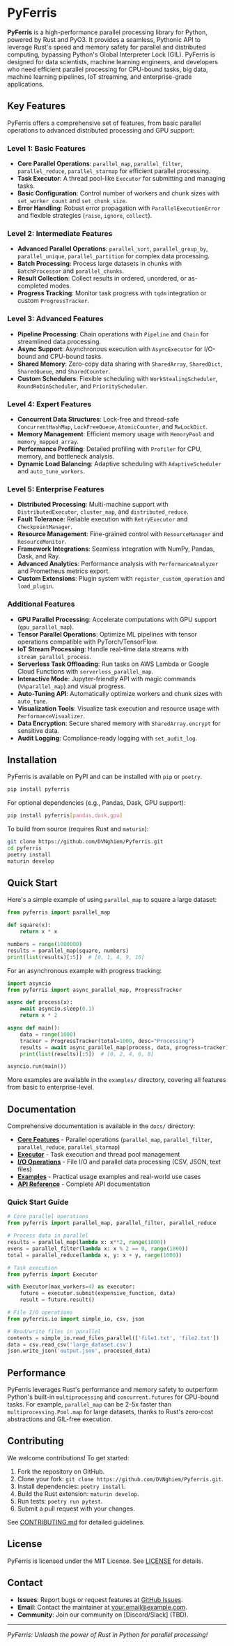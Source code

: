 # PyFerris

**PyFerris** is a high-performance parallel processing library for Python, powered by Rust and PyO3. It provides a seamless, Pythonic API to leverage Rust's speed and memory safety for parallel and distributed computing, bypassing Python's Global Interpreter Lock (GIL). PyFerris is designed for data scientists, machine learning engineers, and developers who need efficient parallel processing for CPU-bound tasks, big data, machine learning pipelines, IoT streaming, and enterprise-grade applications.

## Key Features

PyFerris offers a comprehensive set of features, from basic parallel operations to advanced distributed processing and GPU support:

### Level 1: Basic Features
- **Core Parallel Operations**: `parallel_map`, `parallel_filter`, `parallel_reduce`, `parallel_starmap` for efficient parallel processing.
- **Task Executor**: A thread pool-like `Executor` for submitting and managing tasks.
- **Basic Configuration**: Control number of workers and chunk sizes with `set_worker_count` and `set_chunk_size`.
- **Error Handling**: Robust error propagation with `ParallelExecutionError` and flexible strategies (`raise`, `ignore`, `collect`).

### Level 2: Intermediate Features
- **Advanced Parallel Operations**: `parallel_sort`, `parallel_group_by`, `parallel_unique`, `parallel_partition` for complex data processing.
- **Batch Processing**: Process large datasets in chunks with `BatchProcessor` and `parallel_chunks`.
- **Result Collection**: Collect results in ordered, unordered, or as-completed modes.
- **Progress Tracking**: Monitor task progress with `tqdm` integration or custom `ProgressTracker`.

### Level 3: Advanced Features
- **Pipeline Processing**: Chain operations with `Pipeline` and `Chain` for streamlined data processing.
- **Async Support**: Asynchronous execution with `AsyncExecutor` for I/O-bound and CPU-bound tasks.
- **Shared Memory**: Zero-copy data sharing with `SharedArray`, `SharedDict`, `SharedQueue`, and `SharedCounter`.
- **Custom Schedulers**: Flexible scheduling with `WorkStealingScheduler`, `RoundRobinScheduler`, and `PriorityScheduler`.

### Level 4: Expert Features
- **Concurrent Data Structures**: Lock-free and thread-safe `ConcurrentHashMap`, `LockFreeQueue`, `AtomicCounter`, and `RwLockDict`.
- **Memory Management**: Efficient memory usage with `MemoryPool` and `memory_mapped_array`.
- **Performance Profiling**: Detailed profiling with `Profiler` for CPU, memory, and bottleneck analysis.
- **Dynamic Load Balancing**: Adaptive scheduling with `AdaptiveScheduler` and `auto_tune_workers`.

### Level 5: Enterprise Features
- **Distributed Processing**: Multi-machine support with `DistributedExecutor`, `cluster_map`, and `distributed_reduce`.
- **Fault Tolerance**: Reliable execution with `RetryExecutor` and `CheckpointManager`.
- **Resource Management**: Fine-grained control with `ResourceManager` and `ResourceMonitor`.
- **Framework Integrations**: Seamless integration with NumPy, Pandas, Dask, and Ray.
- **Advanced Analytics**: Performance analysis with `PerformanceAnalyzer` and Prometheus metrics export.
- **Custom Extensions**: Plugin system with `register_custom_operation` and `load_plugin`.

### Additional Features
- **GPU Parallel Processing**: Accelerate computations with GPU support (`gpu_parallel_map`).
- **Tensor Parallel Operations**: Optimize ML pipelines with tensor operations compatible with PyTorch/TensorFlow.
- **IoT Stream Processing**: Handle real-time data streams with `stream_parallel_process`.
- **Serverless Task Offloading**: Run tasks on AWS Lambda or Google Cloud Functions with `serverless_parallel_map`.
- **Interactive Mode**: Jupyter-friendly API with magic commands (`%%parallel_map`) and visual progress.
- **Auto-Tuning API**: Automatically optimize workers and chunk sizes with `auto_tune`.
- **Visualization Tools**: Visualize task execution and resource usage with `PerformanceVisualizer`.
- **Data Encryption**: Secure shared memory with `SharedArray.encrypt` for sensitive data.
- **Audit Logging**: Compliance-ready logging with `set_audit_log`.

## Installation

PyFerris is available on PyPI and can be installed with `pip` or `poetry`.

```bash
pip install pyferris
```

For optional dependencies (e.g., Pandas, Dask, GPU support):

```bash
pip install pyferris[pandas,dask,gpu]
```

To build from source (requires Rust and `maturin`):

```bash
git clone https://github.com/DVNghiem/Pyferris.git
cd pyferris
poetry install
maturin develop
```

## Quick Start

Here's a simple example of using `parallel_map` to square a large dataset:

```python
from pyferris import parallel_map

def square(x):
    return x * x

numbers = range(1000000)
results = parallel_map(square, numbers)
print(list(results)[:5])  # [0, 1, 4, 9, 16]
```

For an asynchronous example with progress tracking:

```python
import asyncio
from pyferris import async_parallel_map, ProgressTracker

async def process(x):
    await asyncio.sleep(0.1)
    return x * 2

async def main():
    data = range(1000)
    tracker = ProgressTracker(total=1000, desc="Processing")
    results = await async_parallel_map(process, data, progress=tracker)
    print(list(results)[:5])  # [0, 2, 4, 6, 8]

asyncio.run(main())
```

More examples are available in the `examples/` directory, covering all features from basic to enterprise-level.

## Documentation

Comprehensive documentation is available in the `docs/` directory:

- **[Core Features](docs/core.md)** - Parallel operations (`parallel_map`, `parallel_filter`, `parallel_reduce`, `parallel_starmap`)
- **[Executor](docs/executor.md)** - Task execution and thread pool management
- **[I/O Operations](docs/io.md)** - File I/O and parallel data processing (CSV, JSON, text files)
- **[Examples](docs/examples.md)** - Practical usage examples and real-world use cases
- **[API Reference](docs/api_reference.md)** - Complete API documentation

### Quick Start Guide

```python
# Core parallel operations
from pyferris import parallel_map, parallel_filter, parallel_reduce

# Process data in parallel
results = parallel_map(lambda x: x**2, range(1000))
evens = parallel_filter(lambda x: x % 2 == 0, range(1000))
total = parallel_reduce(lambda x, y: x + y, range(1000))

# Task execution
from pyferris import Executor

with Executor(max_workers=4) as executor:
    future = executor.submit(expensive_function, data)
    result = future.result()

# File I/O operations
from pyferris.io import simple_io, csv, json

# Read/write files in parallel
contents = simple_io.read_files_parallel(['file1.txt', 'file2.txt'])
data = csv.read_csv('large_dataset.csv')
json.write_json('output.json', processed_data)
```

## Performance

PyFerris leverages Rust's performance and memory safety to outperform Python's built-in `multiprocessing` and `concurrent.futures` for CPU-bound tasks. For example, `parallel_map` can be 2-5x faster than `multiprocessing.Pool.map` for large datasets, thanks to Rust's zero-cost abstractions and GIL-free execution.

## Contributing

We welcome contributions! To get started:
1. Fork the repository on GitHub.
2. Clone your fork: `git clone https://github.com/DVNghiem/Pyferris.git`.
3. Install dependencies: `poetry install`.
4. Build the Rust extension: `maturin develop`.
5. Run tests: `poetry run pytest`.
6. Submit a pull request with your changes.

See [CONTRIBUTING.md](CONTRIBUTING.md) for detailed guidelines.

## License

PyFerris is licensed under the MIT License. See [LICENSE](LICENSE) for details.

## Contact

- **Issues**: Report bugs or request features at [GitHub Issues](https://github.com/DVNghiem/Pyferris/issues).
- **Email**: Contact the maintainer at your.email@example.com.
- **Community**: Join our community on [Discord/Slack] (TBD).

---

*PyFerris: Unleash the power of Rust in Python for parallel processing!*
